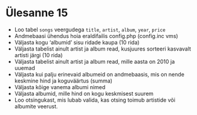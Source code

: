 # Ülesanne 15

* Loo tabel `songs` veergudega `title`, `artist`, `album`, `year`, `price`
* Andmebaasi ühendus hoia eraldifailis config.php (config.inc vms)
* Väljasta kogu ‘albumid’ sisu ridade kaupa (10 rida)
* Väljasta tabelist ainult artist ja album read, kusjuures sorteeri kasvavalt artisti järgi (10 rida)
* Väljasta tabelist ainult artist ja album read, mille aasta on 2010 ja uuemad
* Väljasta kui palju erinevaid albumeid on andmebaasis, mis on nende keskmine hind ja koguväärtus (summa)
* Väljasta kõige vanema albumi nimed
* Väljasta albumid, mille hind on kogu keskmisest suurem
* Loo otsingukast, mis lubab valida, kas otsing toimub artistide või albumite veerust.
